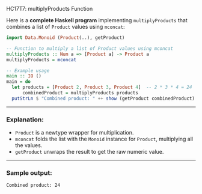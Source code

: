 HC17T7: multiplyProducts Function

Here is a **complete Haskell program** implementing `multiplyProducts` that combines a list of `Product` values using `mconcat`:

```haskell
import Data.Monoid (Product(..), getProduct)

-- Function to multiply a list of Product values using mconcat
multiplyProducts :: Num a => [Product a] -> Product a
multiplyProducts = mconcat

-- Example usage
main :: IO ()
main = do
  let products = [Product 2, Product 3, Product 4]  -- 2 * 3 * 4 = 24
      combinedProduct = multiplyProducts products
  putStrLn $ "Combined product: " ++ show (getProduct combinedProduct)
```

---

### Explanation:

* `Product` is a newtype wrapper for multiplication.
* `mconcat` folds the list with the `Monoid` instance for `Product`, multiplying all the values.
* `getProduct` unwraps the result to get the raw numeric value.

---

### Sample output:

```
Combined product: 24
```
